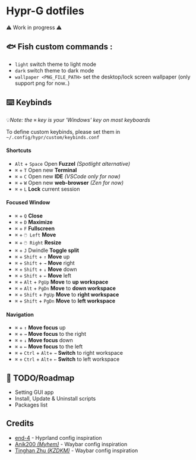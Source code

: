 # Hypr-G dotfiles

⚠️ Work in progress ⚠️

## 🐟 Fish custom commands : 
- `light` switch theme to light mode
- `dark` switch theme to dark mode
- `wallpaper <PNG_FILE_PATH>` set the desktop/lock screen wallpaper (only support png for now..)

## ⌨️ Keybinds
💡*Note: the* `⌘` *key is your 'Windows' key on most keyboards*

To define custom keybinds, please set them in `~/.config/hypr/custom/keybinds.conf`
#### Shortcuts
- `Alt` + `Space` Open **Fuzzel** *(Spotlight alternative)*
- `⌘` + `T` Open new **Terminal**
- `⌘` + `C` Open new **IDE** *(VSCode only for now)*
- `⌘` + `W` Open new **web-browser** *(Zen for now)*
- `⌘` + `L` **Lock** current session
#### Focused Window
- `⌘` + `Q` **Close**
- `⌘` + `D` **Maximize**
- `⌘` + `F` **Fullscreen**
- `⌘` + `🖱️ Left` **Move** 
- `⌘` + `🖱️ Right` **Resize** 
- `⌘` + `J` Dwindle **Toggle split** 
- `⌘` + `Shift` + `↑` **Move** up
- `⌘` + `Shift` + `→` **Move** right
- `⌘` + `Shift` + `↓` **Move** down
- `⌘` + `Shift` + `←` **Move** left
- `⌘` + `Alt` + `PgUp` **Move** to **up workspace**
- `⌘` + `Alt` + `PgDn` **Move** to **down workspace**
- `⌘` + `Shift` + `PgUp` **Move** to **right workspace**
- `⌘` + `Shift` + `PgDn` **Move** to **left workspace**
#### Navigation
- `⌘` + `↑` **Move focus** up
- `⌘` + `→` **Move focus** to the right
- `⌘` + `↓` **Move focus** down
- `⌘` + `←` **Move focus** to the left
- `⌘` + `Ctrl` + `Alt`+ `→` **Switch** to right workspace
- `⌘` + `Ctrl` + `Alt`+ `←` **Switch** to left workspace

## 📝 TODO/Roadmap
- Setting GUI app
- Install, Update & Uninstall scripts
- Packages list

## Credits
- [end-4](https://github.com/end-4) - Hyprland config inspiration
- [Anik200 *(Myhem)*](https://github.com/Anik200) - Waybar config inspiration
- [Tinghan Zhu *(KZDKM)*](https://github.com/KZDKM) - Waybar config inspiration